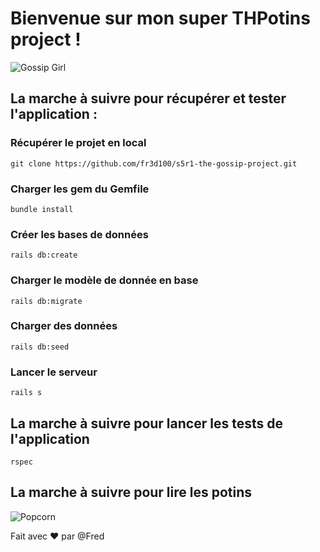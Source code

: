 Bienvenue sur mon super THPotins project !
======
![Gossip Girl](https://media.giphy.com/media/wooMSWlvPGEBG/giphy.gif)

## La marche à suivre pour récupérer et tester l'application :

### Récupérer le projet en local
```
git clone https://github.com/fr3d100/s5r1-the-gossip-project.git
```
### Charger les gem du Gemfile
```
bundle install
```
### Créer les bases de données
```
rails db:create
```
### Charger le modèle de donnée en base
```
rails db:migrate
```
### Charger des données
```
rails db:seed
```

### Lancer le serveur
```
rails s
```
## La marche à suivre pour lancer les tests de l'application
```
rspec
```
## La marche à suivre pour lire les potins
![Popcorn](https://media.giphy.com/media/KyGEqzh9PAHPDZX5ps/giphy.gif)


Fait avec :hearts: par @Fred
